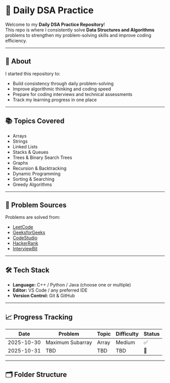 # 🧠 Daily DSA Practice

Welcome to my **Daily DSA Practice Repository**!  
This repo is where I consistently solve **Data Structures and Algorithms** problems to strengthen my problem-solving skills and improve coding efficiency.

---

## 🚀 About
I started this repository to:
- Build consistency through daily problem-solving  
- Improve algorithmic thinking and coding speed  
- Prepare for coding interviews and technical assessments  
- Track my learning progress in one place

---

## 📚 Topics Covered
- Arrays  
- Strings  
- Linked Lists  
- Stacks & Queues  
- Trees & Binary Search Trees  
- Graphs  
- Recursion & Backtracking  
- Dynamic Programming  
- Sorting & Searching  
- Greedy Algorithms  

---

## 🧩 Problem Sources
Problems are solved from:
- [LeetCode](https://leetcode.com/)
- [GeeksforGeeks](https://www.geeksforgeeks.org/)
- [CodeStudio](https://www.codingninjas.com/codestudio)
- [HackerRank](https://www.hackerrank.com/)
- [InterviewBit](https://www.interviewbit.com/)

---

## 🛠️ Tech Stack
- **Language:** C++ / Python / Java (choose one or multiple)
- **Editor:** VS Code / any preferred IDE
- **Version Control:** Git & GitHub

---

## 📈 Progress Tracking
| Date | Problem | Topic | Difficulty | Status |
|------|----------|--------|-------------|----------|
| 2025-10-30 | Maximum Subarray | Array | Medium | ✅ |
| 2025-10-31 | TBD | TBD | TBD | 🔄 |

---

## 🗂️ Folder Structure
